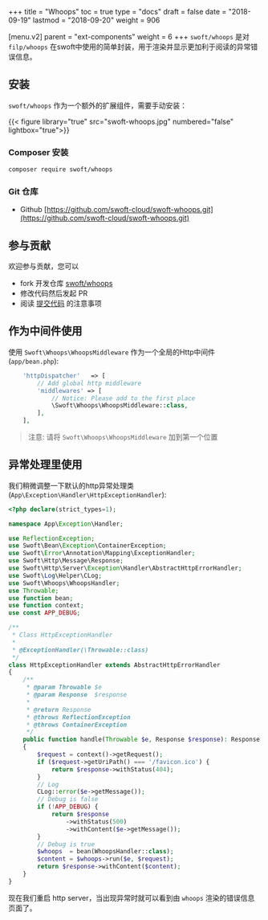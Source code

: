 +++
title = "Whoops"
toc = true
type = "docs"
draft = false
date = "2018-09-19"
lastmod = "2018-09-20"
weight = 906

[menu.v2]
  parent = "ext-components"
  weight = 6
+++
`swoft/whoops` 是对 `filp/whoops` 在swoft中使用的简单封装，用于渲染并显示更加利于阅读的异常错误信息。

## 安装

`swoft/whoops` 作为一个额外的扩展组件，需要手动安装：

{{< figure library="true" src="swoft-whoops.jpg" numbered="false" lightbox="true">}}

### Composer 安装

```bash
composer require swoft/whoops
```

### Git 仓库

* Github [https://github.com/swoft-cloud/swoft-whoops.git](https://github.com/swoft-cloud/swoft-whoops.git)

## 参与贡献

欢迎参与贡献，您可以

* fork 开发仓库 [swoft/whoops](https://github.com/swoft-cloud/swoft-whoops)
* 修改代码然后发起 PR
* 阅读 [提交代码](/documents/v2/contribute/sub-codes/) 的注意事项

## 作为中间件使用

使用 `Swoft\Whoops\WhoopsMiddleware` 作为一个全局的Http中间件(`app/bean.php`):

```php
    'httpDispatcher'   => [
        // Add global http middleware
        'middlewares' => [
            // Notice: Please add to the first place
            \Swoft\Whoops\WhoopsMiddleware::class,
        ],
    ],
```

> 注意: 请将 `Swoft\Whoops\WhoopsMiddleware` 加到第一个位置

## 异常处理里使用

我们稍微调整一下默认的http异常处理类(`App\Exception\Handler\HttpExceptionHandler`):

```php
<?php declare(strict_types=1);

namespace App\Exception\Handler;

use ReflectionException;
use Swoft\Bean\Exception\ContainerException;
use Swoft\Error\Annotation\Mapping\ExceptionHandler;
use Swoft\Http\Message\Response;
use Swoft\Http\Server\Exception\Handler\AbstractHttpErrorHandler;
use Swoft\Log\Helper\CLog;
use Swoft\Whoops\WhoopsHandler;
use Throwable;
use function bean;
use function context;
use const APP_DEBUG;

/**
 * Class HttpExceptionHandler
 *
 * @ExceptionHandler(\Throwable::class)
 */
class HttpExceptionHandler extends AbstractHttpErrorHandler
{
    /**
     * @param Throwable $e
     * @param Response  $response
     *
     * @return Response
     * @throws ReflectionException
     * @throws ContainerException
     */
    public function handle(Throwable $e, Response $response): Response
    {
        $request = context()->getRequest();
        if ($request->getUriPath() === '/favicon.ico') {
            return $response->withStatus(404);
        }
        // Log
        CLog::error($e->getMessage());
        // Debug is false
        if (!APP_DEBUG) {
            return $response
                ->withStatus(500)
                ->withContent($e->getMessage());
        }
        // Debug is true
        $whoops  = bean(WhoopsHandler::class);
        $content = $whoops->run($e, $request);
        return $response->withContent($content);
    }
}
```

现在我们重启 http server，当出现异常时就可以看到由 `whoops` 渲染的错误信息页面了。
